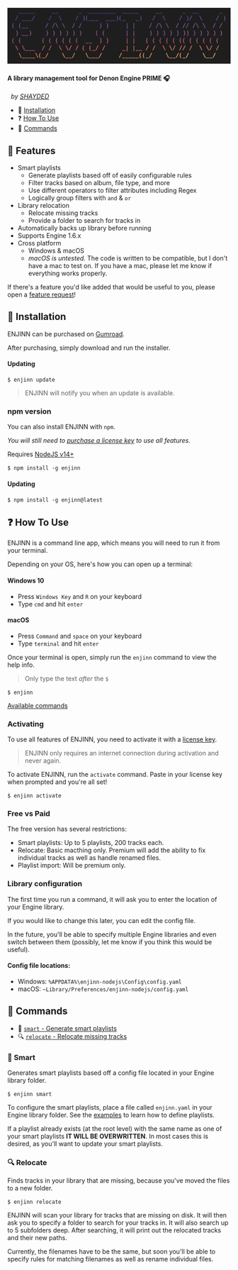![Enjinn](img/enjinn.png)

#### A library management tool for Denon Engine PRIME 🎧

&nbsp;&nbsp;_by [SHAYDED](http://shayded.com)_

- 🚀 [Installation](#-installation)
- ❓ [How To Use](#-how-to-use)
- 🔨 [Commands](#-commands)

## 🌟 Features

- Smart playlists
  - Generate playlists based off of easily configurable rules
  - Filter tracks based on album, file type, and more
  - Use different operators to filter attributes including Regex
  - Logically group filters with `and` & `or`
- Library relocation
  - Relocate missing tracks
  - Provide a folder to search for tracks in
- Automatically backs up library before running
- Supports Engine 1.6.x
- Cross platform
  - Windows & macOS
  - _macOS is untested._ The code is written to be compatible, but I don't have a mac to test on. If you have a mac, please let me know if everything works properly.

If there's a feature you'd like added that would be useful to you, please open a [feature request](https://github.com/rshea0/enjinn/issues/new/choose)!

## 🚀 Installation

ENJINN can be purchased on [Gumroad](https://gum.co/enjinn).

After purchasing, simply download and run the installer.

#### Updating

```
$ enjinn update
```

> ENJINN will notify you when an update is available.

### npm version

You can also install ENJINN with `npm`.

_You will still need to [purchase a license key](https://gum.co/enjinn) to use all features._

Requires [NodeJS v14+](https://nodejs.org/en/)

```
$ npm install -g enjinn
```

#### Updating

```
$ npm install -g enjinn@latest
```

## ❓ How To Use

ENJINN is a command line app, which means you will need to run it from your terminal.

Depending on your OS, here's how you can open up a terminal:

#### Windows 10

- Press `Windows Key` and `R` on your keyboard
- Type `cmd` and hit `enter`

#### macOS

- Press `Command` and `space` on your keyboard
- Type `terminal` and hit `enter`

Once your terminal is open, simply run the `enjinn` command to view the help info.

> Only type the text _after_ the `$`

```
$ enjinn
```

[Available commands](#-commands)

### Activating

To use all features of ENJINN, you need to activate it with a [license key](https://gum.co/enjinn).

> ENJINN only requires an internet connection during activation and never again.

To activate ENJINN, run the `activate` command. Paste in your license key when prompted and you're all set!

```
$ enjinn activate
```

### Free vs Paid

The free version has several restrictions:

- Smart playlists: Up to 5 playlists, 200 tracks each.
- Relocate: Basic macthing only. Premium will add the ability to fix individual tracks as well as handle renamed files.
- Playlist import: Will be premium only.

### Library configuration

The first time you run a command, it will ask you to enter the location of your Engine library.

If you would like to change this later, you can edit the config file.

In the future, you'll be able to specify multiple Engine libraries and even switch between them (possibly, let me know if you think this would be useful).

#### Config file locations:

- Windows: `%APPDATA%\enjinn-nodejs\Config\config.yaml`
- macOS: `~Library/Preferences/enjinn-nodejs/config.yaml`

## 🔨 Commands

- 🧠 [`smart` - Generate smart playlists](#-smart)
- 🔍 [`relocate` - Relocate missing tracks](#-relocate)

### 🧠 Smart

Generates smart playlists based off a config file located in your Engine library folder.

```
$ enjinn smart
```

To configure the smart playlists, place a file called `enjinn.yaml` in your Engine library folder. See the [examples](examples/enjinn.example.yaml) to learn how to define playlists.

If a playlist already exists (at the root level) with the same name as one of your smart playlists **IT WILL BE OVERWRITTEN**. In most cases this is desired, as you'll want to update your smart playlists.

### 🔍 Relocate

Finds tracks in your library that are missing, because you've moved the files to a new folder.

```
$ enjinn relocate
```

ENJINN will scan your library for tracks that are missing on disk. It will then ask you to specify a folder to search for your tracks in. It will also search up to 5 subfolders deep. After searching, it will print out the relocated tracks and their new paths.

Currently, the filenames have to be the same, but soon you'll be able to specify rules for matching filenames as well as rename individual files.
